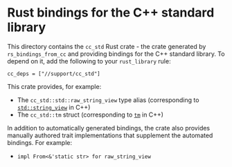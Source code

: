 # Rust bindings for the C++ standard library

This directory contains the `cc_std` Rust crate - the crate generated by
`rs_bindings_from_cc` and providing bindings for the C++ standard library. To
depend on it, add the following to your `rust_library` rule:

```
cc_deps = ["//support/cc_std"]
```

This crate provides, for example:

-   The `cc_std::std::raw_string_view` type alias (corresponding to
    [`std::string_view`](https://en.cppreference.com/w/cpp/header/string_view)
    in C++)
-   The `cc_std::tm` struct (corresponding to
    [`tm`](https://en.cppreference.com/w/c/chrono/tm) in C++)

In addition to automatically generated bindings, the crate also provides
manually authored trait implementations that supplement the automated bindings.
For example:

-   `impl From<&'static str> for raw_string_view`
